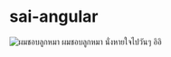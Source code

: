 # sai-angular
![ผมชอบลูกหมา](https://image.dogilike.com/shareimg/contentimg/2015/prig/Tip/puppy%20Tip%20%E0%B8%AA%E0%B8%B2%E0%B8%A2%E0%B8%9E%E0%B8%B1%E0%B8%99%E0%B8%98%E0%B8%B8%E0%B9%8C/tum0004.jpg)
ผมชอบลูกหมา
นั่งหายใจไปวันๆ อิอิ